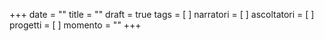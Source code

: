+++
date = ""
title = ""
draft = true
tags = [ ]
narratori = [ ]
ascoltatori = [ ]
progetti = [  ]
momento = ""
+++
